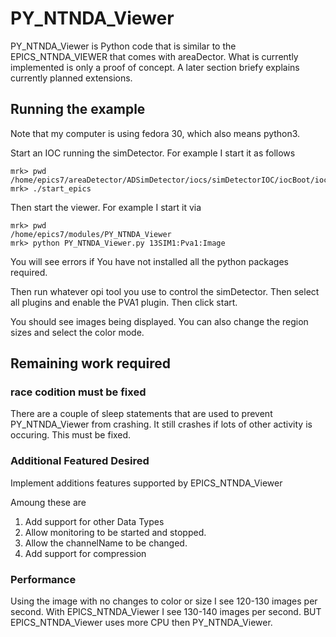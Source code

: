 # PY_NTNDA_Viewer

PY_NTNDA_Viewer is Python code that is similar to the EPICS_NTNDA_VIEWER that comes with areaDector.
What is currently implemented is only a proof of concept.
A later section briefy explains currently planned extensions.

## Running the example

Note that my computer is using fedora 30, which also means python3.

Start an IOC running the simDetector.
For example I start it as follows

    mrk> pwd
    /home/epics7/areaDetector/ADSimDetector/iocs/simDetectorIOC/iocBoot/iocSimDetector
    mrk> ./start_epics

Then start the viewer.
For example I start it via

    mrk> pwd
    /home/epics7/modules/PY_NTNDA_Viewer
    mrk> python PY_NTNDA_Viewer.py 13SIM1:Pva1:Image

You will see errors if You have not installed all the python packages required.

Then run whatever opi tool you use to control the simDetector.
Then select all plugins and enable the PVA1 plugin.
Then click start.

You should see images being displayed.
You can also change the region sizes and select the color mode.

## Remaining work required

### race codition must be fixed

There are a couple of sleep statements that are used to prevent PY_NTNDA_Viewer from crashing.
It still crashes if lots of other activity is occuring.
This must be fixed.

### Additional Featured Desired

Implement additions features supported by EPICS_NTNDA_Viewer

Amoung these are

1) Add support for other Data Types
2) Allow monitoring to be started and stopped.
3) Allow the channelName to be changed.
4) Add support for compression

### Performance

Using the image with no changes to color or size I see 120-130 images per second.
With EPICS_NTNDA_Viewer I see 130-140 images per second.
BUT EPICS_NTNDA_Viewer uses more CPU then PY_NTNDA_Viewer.

